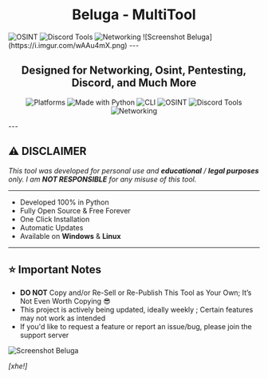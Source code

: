 ## <h1 align="center">Beluga - MultiTool </h1> 
<img src="https://img.shields.io/badge/Category-OSINT-7D4698?style=for-the-badge&logo=magnifying-glass&logoColor=white" alt="OSINT">
<img src="https://img.shields.io/badge/Category-Discord%20Tools-5865F2?style=for-the-badge&logo=discord&logoColor=white" alt="Discord Tools">
<img src="https://img.shields.io/badge/Category-Networking-7D4698?style=for-the-badge&logo=network-wired&logoColor=white" alt="Networking">
![Screenshot Beluga](https://i.imgur.com/wAAu4mX.png)
---
<h2 align="center">Designed for Networking, Osint, Pentesting, Discord, and Much More</h2> 
<p align="center">

<img src="https://img.shields.io/badge/Platform-Windows%20|%20Linux-2ea44f?style=for-the-badge&logo=windows&logoColor=white" alt="Platforms"> 
<img src="https://img.shields.io/badge/Made%20With-Python-3776AB?style=for-the-badge&logo=python&logoColor=white" alt="Made with Python">

<img src="https://img.shields.io/badge/Interface-CLI-171717?style=for-the-badge&logo=windowsterminal&logoColor=white" alt="CLI">

<img src="https://img.shields.io/badge/Category-OSINT-7D4698?style=for-the-badge&logo=magnifying-glass&logoColor=white" alt="OSINT">
<img src="https://img.shields.io/badge/Category-Discord%20Tools-5865F2?style=for-the-badge&logo=discord&logoColor=white" alt="Discord Tools">
<img src="https://img.shields.io/badge/Category-Networking-7D4698?style=for-the-badge&logo=network-wired&logoColor=white" alt="Networking">


</p>
---

## ⚠️ **DISCLAIMER**  

_This tool was developed for personal use and **educational** / **legal purposes** only.
I am **NOT RESPONSIBLE** for any misuse of this tool._

---

- Developed 100% in Python
- Fully Open Source & Free Forever
- One Click Installation
- Automatic Updates
- Available on **Windows** & **Linux**


---


## ⭐ **Important Notes**

- **DO NOT** Copy and/or Re-Sell or Re-Publish This Tool as Your Own; It’s Not Even Worth Copying 😎
- This project is actively being updated, ideally weekly ; Certain features may not work as intended
- If you'd like to request a feature or report an issue/bug, please join the support server

![Screenshot Beluga](https://i.imgur.com/cPpMXi2.png)


*[xhe!]*

